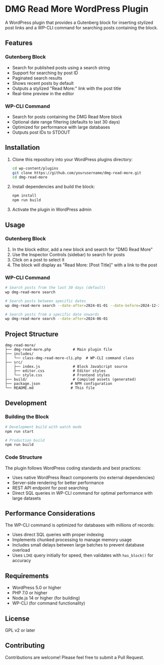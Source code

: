 # DMG Read More WordPress Plugin

A WordPress plugin that provides a Gutenberg block for inserting stylized post links and a WP-CLI command for searching posts containing the block.

## Features

### Gutenberg Block
- Search for published posts using a search string
- Support for searching by post ID
- Paginated search results
- Shows recent posts by default
- Outputs a stylized "Read More:" link with the post title
- Real-time preview in the editor

### WP-CLI Command
- Search for posts containing the DMG Read More block
- Optional date range filtering (defaults to last 30 days)
- Optimized for performance with large databases
- Outputs post IDs to STDOUT

## Installation

1. Clone this repository into your WordPress plugins directory:
   ```bash
   cd wp-content/plugins
   git clone https://github.com/yourusername/dmg-read-more.git
   cd dmg-read-more
   ```

2. Install dependencies and build the block:
   ```bash
   npm install
   npm run build
   ```

3. Activate the plugin in WordPress admin

## Usage

### Gutenberg Block

1. In the block editor, add a new block and search for "DMG Read More"
2. Use the Inspector Controls (sidebar) to search for posts
3. Click on a post to select it
4. The block will display as "Read More: [Post Title]" with a link to the post

### WP-CLI Command

```bash
# Search posts from the last 30 days (default)
wp dmg-read-more search

# Search posts between specific dates
wp dmg-read-more search --date-after=2024-01-01 --date-before=2024-12-31

# Search posts from a specific date onwards
wp dmg-read-more search --date-after=2024-06-01
```

## Project Structure

```
dmg-read-more/
├── dmg-read-more.php          # Main plugin file
├── includes/
│   └── class-dmg-read-more-cli.php  # WP-CLI command class
├── src/
│   ├── index.js               # Block JavaScript source
│   ├── editor.css             # Editor styles
│   └── style.css              # Frontend styles
├── build/                     # Compiled assets (generated)
├── package.json              # NPM configuration
└── README.md                 # This file
```

## Development

### Building the Block

```bash
# Development build with watch mode
npm run start

# Production build
npm run build
```

### Code Structure

The plugin follows WordPress coding standards and best practices:

- Uses native WordPress React components (no external dependencies)
- Server-side rendering for better performance
- REST API endpoint for post searching
- Direct SQL queries in WP-CLI command for optimal performance with large datasets

## Performance Considerations

The WP-CLI command is optimized for databases with millions of records:
- Uses direct SQL queries with proper indexing
- Implements chunked processing to manage memory usage
- Includes small delays between large batches to prevent database overload
- Uses `LIKE` query initially for speed, then validates with `has_block()` for accuracy

## Requirements

- WordPress 5.0 or higher
- PHP 7.0 or higher
- Node.js 14 or higher (for building)
- WP-CLI (for command functionality)

## License

GPL v2 or later

## Contributing

Contributions are welcome! Please feel free to submit a Pull Request.